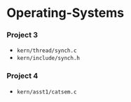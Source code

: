 # Operating-Systems

### Project 3
- `kern/thread/synch.c`
- `kern/include/synch.h`
### Project 4
- `kern/asst1/catsem.c`
